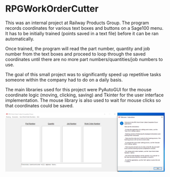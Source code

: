 # RPGWorkOrderCutter
This was an internal project at Railway Products Group. The program records coordinates for various text boxes and buttons on a Sage100 menu. It has to be initially trained (points saved in a text file) before it can be ran automatically. 

Once trained, the program will read the part number, quantity and job number from the text boxes and proceed to loop through the saved coordinates until there are no more part numbers/quantities/job numbers to use. 

The goal of this small project was to significantly speed up repetitive tasks someone within the company had to do on a daily basis. 

The main libraries used for this project were PyAutoGUI for the mouse coordinate logic (moving, clicking, saving) and Tkinter for the user interface implementation. The mouse library is also used to wait for mouse clicks so that coordinates could be saved. 

![RPG Work Order Cutter Main Menu](https://github.com/JacobEnochCMSC471/RPGWorkOrderCutter/blob/main/RPG%20Work%20Order%20Cutter%20Screenshot%202.PNG)
